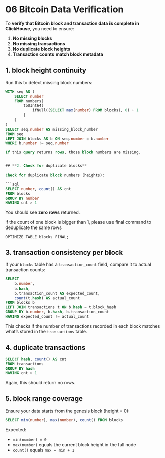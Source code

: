 # 06 Bitcoin Data Verification

To **verify that Bitcoin block and transaction data is complete in ClickHouse**, you need to ensure:

1. **No missing blocks**
2. **No missing transactions**
3. **No duplicate block heights**
4. **Transaction counts match block metadata**

## **1. block height continuity**

Run this to detect missing block numbers:

```sql
WITH seq AS (
    SELECT number
    FROM numbers(
        toUInt64(
            ifNull((SELECT max(number) FROM blocks), 0) + 1
        )
    )
)
SELECT seq.number AS missing_block_number
FROM seq
LEFT JOIN blocks AS b ON seq.number = b.number
WHERE b.number != seq.number

If this query returns rows, those block numbers are missing.


## **2. Check for duplicate blocks**

Check for duplicate block numbers (heights):

```sql
SELECT number, count() AS cnt
FROM blocks
GROUP BY number
HAVING cnt > 1
```

You should see **zero rows** returned.

if the count of one block is bigger than 1, please use final command to deduplicate the same rows

```shell
OPTIMIZE TABLE blocks FINAL;
```

## **3. transaction consistency per block**

If your `blocks` table has a `transaction_count` field, compare it to actual transaction counts:

```sql
SELECT
    b.number,
    b.hash,
    b.transaction_count AS expected_count,
    count(t.hash) AS actual_count
FROM blocks b
LEFT JOIN transactions t ON b.hash = t.block_hash
GROUP BY b.number, b.hash, b.transaction_count
HAVING expected_count != actual_count
```

This checks if the number of transactions recorded in each block matches what’s stored in the `transactions` table.

## **4. duplicate transactions**

```sql
SELECT hash, count() AS cnt
FROM transactions
GROUP BY hash
HAVING cnt > 1
```

Again, this should return no rows.

## **5. block range coverage**

Ensure your data starts from the genesis block (height = 0):

```sql
SELECT min(number), max(number), count() FROM blocks
```

Expected:

* `min(number) = 0`
* `max(number)` equals the current block height in the full node
* `count()` equals `max - min + 1`


